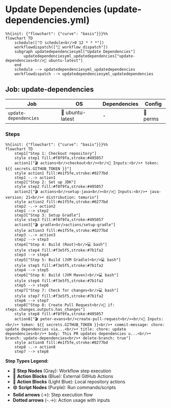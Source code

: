 # Update Dependencies (update-dependencies.yml)

```mermaid
%%{init: {"flowchart": {"curve": "basis"}}}%%
flowchart TD
    schedule(["⏰ schedule<br/>0 12 * * *"])
    workflowdispatch(["👤 workflow_dispatch"])
    subgraph updatedependenciesyml["Update Dependencies"]
        updatedependenciesyml_updatedependencies["update-dependencies<br/>🐧 ubuntu-latest"]
    end
    schedule --> updatedependenciesyml_updatedependencies
    workflowdispatch --> updatedependenciesyml_updatedependencies
```

## Job: update-dependencies

| Job | OS | Dependencies | Config |
|-----|----|--------------|---------| 
| `update-dependencies` | 🐧 ubuntu-latest | - | 🔐 perms |

### Steps

```mermaid
%%{init: {"flowchart": {"curve": "basis"}}}%%
flowchart TD
    step1["Step 1: Checkout repository"]
    style step1 fill:#f8f9fa,stroke:#495057
    action1["🎬 actions<br/>checkout<br/><br/>📝 Inputs:<br/>• token: ${{ secrets.GITHUB_TOKEN }}"]
    style action1 fill:#e1f5fe,stroke:#0277bd
    step1 -.-> action1
    step2["Step 2: Set up JDK"]
    style step2 fill:#f8f9fa,stroke:#495057
    action2["🎬 actions<br/>setup-java<br/><br/>📝 Inputs:<br/>• java-version: 21<br/>• distribution: temurin"]
    style action2 fill:#e1f5fe,stroke:#0277bd
    step2 -.-> action2
    step1 --> step2
    step3["Step 3: Setup Gradle"]
    style step3 fill:#f8f9fa,stroke:#495057
    action3["🎬 gradle<br/>actions/setup-gradle"]
    style action3 fill:#e1f5fe,stroke:#0277bd
    step3 -.-> action3
    step2 --> step3
    step4["Step 4: Build (Root)<br/>💻 bash"]
    style step4 fill:#f3e5f5,stroke:#7b1fa2
    step3 --> step4
    step5["Step 5: Build (JVM Gradle)<br/>💻 bash"]
    style step5 fill:#f3e5f5,stroke:#7b1fa2
    step4 --> step5
    step6["Step 6: Build (JVM Maven)<br/>💻 bash"]
    style step6 fill:#f3e5f5,stroke:#7b1fa2
    step5 --> step6
    step7["Step 7: Check for changes<br/>💻 bash"]
    style step7 fill:#f3e5f5,stroke:#7b1fa2
    step6 --> step7
    step8["Step 8: Create Pull Request<br/>🔐 if: steps.changes.outputs.has_changes"]
    style step8 fill:#f8f9fa,stroke:#495057
    action8["🎬 peter-evans<br/>create-pull-request<br/><br/>📝 Inputs:<br/>• token: ${{ secrets.GITHUB_TOKEN }}<br/>• commit-message: chore: update dependencies via...<br/>• title: chore: update dependencies<br/>• body: This PR updates dependencies u...<br/>• branch: update-dependencies<br/>• delete-branch: true"]
    style action8 fill:#e1f5fe,stroke:#0277bd
    step8 -.-> action8
    step7 --> step8
```

**Step Types Legend:**
- 🔘 **Step Nodes** (Gray): Workflow step execution
- 🔵 **Action Blocks** (Blue): External GitHub Actions
- 🔷 **Action Blocks** (Light Blue): Local repository actions
- 🟣 **Script Nodes** (Purple): Run commands/scripts
- **Solid arrows** (→): Step execution flow
- **Dotted arrows** (-.->): Action usage with inputs